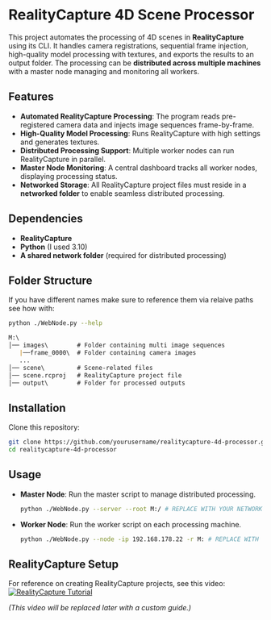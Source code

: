 
# RealityCapture 4D Scene Processor

This project automates the processing of 4D scenes in **RealityCapture** using its CLI. It handles camera registrations, sequential frame injection, high-quality model processing with textures, and exports the results to an output folder. The processing can be **distributed across multiple machines** with a master node managing and monitoring all workers.

## Features
- **Automated RealityCapture Processing**: The program reads pre-registered camera data and injects image sequences frame-by-frame.
- **High-Quality Model Processing**: Runs RealityCapture with high settings and generates textures.
- **Distributed Processing Support**: Multiple worker nodes can run RealityCapture in parallel.
- **Master Node Monitoring**: A central dashboard tracks all worker nodes, displaying processing status.
- **Networked Storage**: All RealityCapture project files must reside in a **networked folder** to enable seamless distributed processing.

## Dependencies
- **RealityCapture**
- **Python** (I used 3.10)
- **A shared network folder** (required for distributed processing)

## Folder Structure
If you have different names make sure to reference them via relaive paths see how with:

   ```sh
   python ./WebNode.py --help
   ```

   ```markdown
   M:\
   │── images\        # Folder containing multi image sequences
      |──frame_0000\  # Folder containing camera images 
      ...
   │── scene\         # Scene-related files
   │── scene.rcproj   # RealityCapture project file
   │── output\        # Folder for processed outputs
   ```

## Installation
Clone this repository:
   ```sh
   git clone https://github.com/yourusername/realitycapture-4d-processor.git
   cd realitycapture-4d-processor
   ```
## Usage
- **Master Node**: Run the master script to manage distributed processing.
  ```sh
  python ./WebNode.py --server --root M:/ # REPLACE WITH YOUR NETWORK FOLDER
  ```
- **Worker Node**: Run the worker script on each processing machine.
  ```sh
  python ./WebNode.py --node -ip 192.168.178.22 -r M: # REPLACE WITH YOUR IP AND NETWORK FOLDER
  ```

## RealityCapture Setup
For reference on creating RealityCapture projects, see this video:  
[![RealityCapture Tutorial](https://img.youtube.com/vi/U2Pj5HRGCVg/0.jpg)](https://www.youtube.com/watch?v=U2Pj5HRGCVg)  

_(This video will be replaced later with a custom guide.)_


